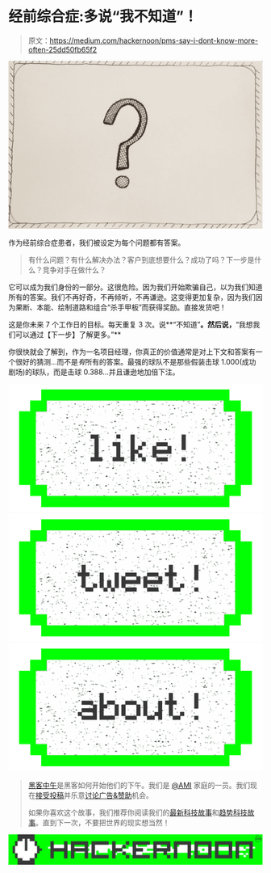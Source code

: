 # 经前综合症:多说“我不知道”！

> 原文：<https://medium.com/hackernoon/pms-say-i-dont-know-more-often-25dd50fb65f2>

![](img/3f80995ce6518477aecc6e82a0ad5a59.png)

作为经前综合症患者，我们被设定为每个问题都有答案。

> 有什么问题？有什么解决办法？客户到底想要什么？成功了吗？下一步是什么？竞争对手在做什么？

它可以成为我们身份的一部分。这很危险。因为我们开始欺骗自己，以为我们知道所有的答案。我们不再好奇，不再倾听，不再谦逊。这变得更加复杂，因为我们因为果断、本能、绘制道路和组合“杀手甲板”而获得奖励。直接发货吧！

这是你未来 7 个工作日的目标。每天重复 3 次。说**“不知道”**。然后说，**“我想我们可以通过【下一步】了解更多。”**

你很快就会了解到，作为一名项目经理，你真正的价值通常是对上下文和答案有一个很好的猜测…而不是*有*所有的答案。最强的球队不是那些假装击球 1.000(成功剧场)的球队，而是击球 0.388…并且谦逊地加倍下注。

[![](img/50ef4044ecd4e250b5d50f368b775d38.png)](http://bit.ly/HackernoonFB)[![](img/979d9a46439d5aebbdcdca574e21dc81.png)](https://goo.gl/k7XYbx)[![](img/2930ba6bd2c12218fdbbf7e02c8746ff.png)](https://goo.gl/4ofytp)

> [黑客中午](http://bit.ly/Hackernoon)是黑客如何开始他们的下午。我们是 [@AMI](http://bit.ly/atAMIatAMI) 家庭的一员。我们现在[接受投稿](http://bit.ly/hackernoonsubmission)并乐意[讨论广告&赞助](mailto:partners@amipublications.com)机会。
> 
> 如果你喜欢这个故事，我们推荐你阅读我们的[最新科技故事](http://bit.ly/hackernoonlatestt)和[趋势科技故事](https://hackernoon.com/trending)。直到下一次，不要把世界的现实想当然！

![](img/be0ca55ba73a573dce11effb2ee80d56.png)